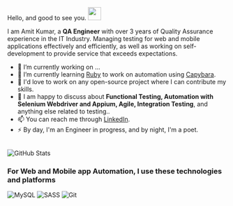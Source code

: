 </h2>  Hello, and good to see you. <img src="wave.gif" width="30px"> </h2>

I am Amit Kumar, a **QA Engineer** with over 3 years of Quality Assurance experience in the IT Industry. Managing testing for web and mobile applications effectively and efficiently, as well as working on self-development to provide service that exceeds expectations.

- 🔭 I’m currently working on ...
- 🌱 I’m currently learning [Ruby](https://www.ruby-lang.org/en/) to work on automation using [Capybara](https://teamcapybara.github.io/capybara/).
- 👯 I'd love to work on any open-source project where I can contribute my skills.
- 💬 I am happy to discuss about **Functional Testing, Automation with Selenium Webdriver and Appium, Agile, Integration Testing**, and anything else related to testing..
- 📫 You can reach me through [LinkedIn](https://www.linkedin.com/in/amit-kumar-y96/).
- ⚡ By day, I'm an Engineer in progress, and by night, I'm a poet.
<br />

<img src="https://github-readme-stats.vercel.app/api?username=amitkumar-y&show_icons=true&theme=default" alt="GitHub Stats" />

<h3> For Web and Mobile app Automation, I use these technologies and platforms </h3>
<p>
  
  <img alt="MySQL" src="https://img.shields.io/badge/mysql-%2300f.svg?style=for-the-badge&logo=mysql&logoColor=white" />
  <img alt="SASS" src="https://img.shields.io/badge/SASS-hotpink.svg?style=for-the-badge&logo=SASS&logoColor=white" />
  <img alt="Git" src="https://img.shields.io/badge/git-%23F05033.svg?style=for-the-badge&logo=git&logoColor=white" />
  
</p>






